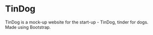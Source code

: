 # TinDog
TinDog is a mock-up website for the start-up - TinDog, tinder for dogs. Made using Bootstrap. 
